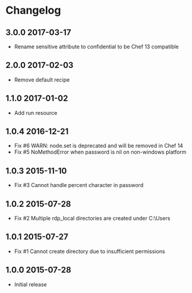 # Changelog

## 3.0.0 2017-03-17

- Rename sensitive attribute to confidential to be Chef 13 compatible

## 2.0.0 2017-02-03

- Remove default recipe 

## 1.1.0 2017-01-02

- Add run resource

## 1.0.4 2016-12-21

- Fix #6 WARN: node.set is deprecated and will be removed in Chef 14
- Fix #5 NoMethodError when password is nil on non-windows platform

## 1.0.3 2015-11-10

- Fix #3 Cannot handle percent character in password

## 1.0.2 2015-07-28

- Fix #2 Multiple rdp_local directories are created under C:\Users 

## 1.0.1 2015-07-27

- Fix #1 Cannot create directory due to insufficient permissions

## 1.0.0 2015-07-28

- Initial release
